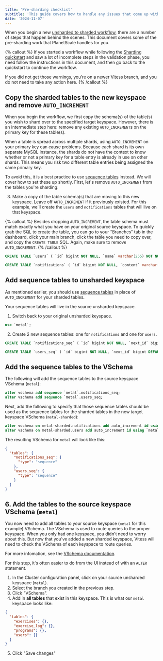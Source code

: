 ```yaml
---
title: 'Pre-sharding checklist'
subtitle: 'This guide covers how to handle any issues that come up with the unsharded to sharded workflow validation checklist.'
date: '2024-11-07'
---
```


When you begin a new [unsharded to sharded workflow](/docs/sharding/sharding-quickstart), there are a number of steps that happen behind the scenes. This document covers some of the pre-sharding work that PlanetScale handles for you.

{% callout %}
If you started a workflow while following the [Sharding quickstart](/docs/sharding/sharding-quickstart) and saw a lot of incomplete steps in the validation phase, you need follow the instructions in this document, and then go back to the quickstart to continue the workflow.

If you did not get those warnings, you're on a newer Vitess branch, and you do not need to take any action here.
{% /callout %}

## Copy the sharded tables to the new keyspace and remove `AUTO_INCREMENT`

When you begin the workflow, we first copy the schema(s) of the table(s) you wish to shard over to the specified target keyspace. However, there is an intermediate step here: remove any existing `AUTO_INCREMENT`s on the primary key for these table(s).

When a table is spread across multiple shards, using `AUTO_INCREMENT` on your primary key can cause problems. Because each shard is its own separate MySQL instance, the shards do not have the context to know whether or not a primary key for a table entry is already in use on other shards. This means you risk two different table entries being assigned the same primary key.

To avoid this, it is a best practice to use [sequence tables](/docs/sharding/sequence-tables) instead. We will cover how to set these up shortly. First, let's remove `AUTO_INCREMENT` from the tables you're sharding:

3. Make a copy of the table schema(s) that are moving to this new keyspace. Leave off `AUTO_INCREMENT` if it previously existed. For this example, we'll create the `users` and `notifications` tables that will live on that keyspace.

{% callout %}
Besides dropping `AUTO_INCREMENT`, the table schema must match exactly what you have on your original source keyspace. To quickly grab the SQL to create the table, you can go to your "Branches" tab in the dashboard, click your main branch, click the table you need to copy over, and copy the `CREATE TABLE` SQL. Again, make sure to remove `AUTO_INCREMENT`.
{% /callout %}

```sql
CREATE TABLE `users` ( `id` bigint NOT NULL, `name` varchar(255) NOT NULL, `email` varchar(255) NOT NULL, `password` varchar(255) NOT NULL, PRIMARY KEY (`id`), UNIQUE KEY `index_users_on_email` (`email`) ) ENGINE=InnoDB DEFAULT CHARSET=utf8mb4 COLLATE=utf8mb4_0900_ai_ci;

CREATE TABLE `notifications` ( `id` bigint NOT NULL, `content` varchar(255) NOT NULL, `user_id` bigint NOT NULL, `created_at` datetime(6) NOT NULL, `updated_at` datetime(6) NOT NULL, PRIMARY KEY (`id`), KEY `index_notifications_on_user_id` (`user_id`), KEY `index_notifications_on_user_id_and_created_at` (`user_id`,`created_at`) ) ENGINE=InnoDB DEFAULT CHARSET=utf8mb4 COLLATE=utf8mb4_0900_ai_ci;
```

## Add sequence tables to unsharded keyspace

As mentioned earlier, you should use [sequence tables](/docs/sharding/sequence-tables) in place of `AUTO_INCREMENT` for your sharded tables.

Your sequence tables will live in the source unsharded keyspace.

1. Switch back to your original unsharded keyspace.

```sql
use `metal`;
```

2. Create 2 new sequence tables: one for `notifications` and one for `users`.

```sql
CREATE TABLE `notifications_seq` ( `id` bigint NOT NULL, `next_id` bigint DEFAULT NULL, `cache` bigint DEFAULT NULL, PRIMARY KEY (`id`) ) ENGINE=InnoDB DEFAULT CHARSET=utf8mb4 COLLATE=utf8mb4_0900_ai_ci COMMENT='vitess_sequence';

CREATE TABLE `users_seq` ( `id` bigint NOT NULL, `next_id` bigint DEFAULT NULL, `cache` bigint DEFAULT NULL, PRIMARY KEY (`id`) ) ENGINE=InnoDB DEFAULT CHARSET=utf8mb4 COLLATE=utf8mb4_0900_ai_ci COMMENT='vitess_sequence';
```

## Add the sequence tables to the VSchema

The following will add the sequence tables to the source keyspace VSchema (`metal`):

```sql
alter vschema add sequence `metal`.notifications_seq;
alter vschema add sequence `metal`.users_seq;
```

Next, add the following to specify that those sequence tables should be used as the sequence tables for the sharded tables in the new target keyspace VSchema (`metal-sharded`):

```sql
alter vschema on metal-sharded.notifications add auto_increment id using `metal`.notifications_seq;
alter vschema on metal-sharded.users add auto_increment id using `metal`.users_seq;
```

The resulting VSchema for `metal` will look like this:

```json
{
  "tables": {
    "notifications_seq": {
      "type": "sequence"
    },
    "users_seq": {
      "type": "sequence"
    }
  }
}
```

## 6. Add the tables to the source keyspace VSchema (`metal`)

You now need to add all tables to your source keyspace (`metal` for this example) VSchema. The VSchema is used to route queries to the proper keyspace. When you only had one keyspace, you didn't need to worry about this. But now that you've added a new sharded keyspace, Vitess will need to check the VSchema of each keyspace to route queries.

For more infomation, see the [VSchema documentation](/docs/sharding/vschema).

For this step, it's often easier to do from the UI instead of with an `ALTER` statement.

1. In the Cluster configuration panel, click on your source unsharded keyspace (`metal`).
2. Select the branch you created in the previous step.
3. Click "VSchema".
4. Add in **all tables** that exist in this keyspace. This is what our `metal` keyspace looks like:

```json
{
  "tables": {
    "exercises": {},
    "exercise_log": {},
    "programs": {},
    "users": {}
  }
}
```

5. Click "Save changes"
